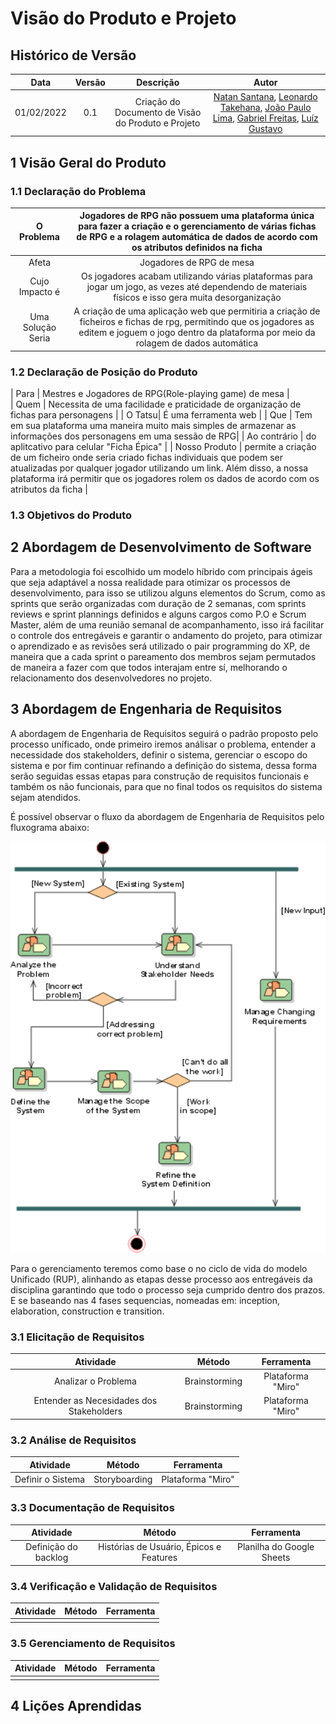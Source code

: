 # Visão do Produto e Projeto

## Histórico de Versão
|    Data    | Versão |                Descrição                |                     Autor                     |
| :--------: | :----: | :-------------------------------------: | :-------------------------------------------: |
| 01/02/2022 |  0.1   | Criação do Documento de Visão do Produto e Projeto | [Natan Santana](https://github.com/Neitan2001), [Leonardo Takehana](https://github.com/ltakehana), [João Paulo Lima](https://github.com/jpaulohe4rt), [Gabriel Freitas](https://github.com/gabrielfreitass1), [Luíz Gustavo](https://github.com/LuizGustavoFR) |

## 1 Visão Geral do Produto

### 1.1 Declaração do Problema

|   O Problema     | Jogadores de RPG não possuem uma plataforma única para fazer a criação e o gerenciamento de várias fichas de RPG e a rolagem automática de dados de acordo com os atributos definidos na ficha |    
| :--------: | :----: | 
| Afeta |  Jogadores de RPG de mesa  | 
| Cujo Impacto é | Os jogadores acabam utilizando várias plataformas para jogar um jogo, as vezes até dependendo de materiais físicos e isso gera muita desorganização |
| Uma Solução Seria | A criação de uma aplicação web que permitiria a criação de ficheiros e fichas de rpg, permitindo que os jogadores as editem e joguem o jogo dentro da plataforma por meio da rolagem de dados automática | 

### 1.2 Declaração de Posição do Produto

|   Para    | Mestres e Jogadores de RPG(Role-playing game) de mesa     |    
| Quem | Necessita de uma facilidade e praticidade de organização de fichas para personagens | 
| O Tatsu| É uma ferramenta web | 
| Que | Tem em sua plataforma uma maneira muito mais simples de armazenar as informações dos personagens em uma sessão de RPG|
| Ao contrário | do aplitcativo para celular "Ficha Épica" |
| Nosso Produto | permite a criação de um ficheiro onde seria criado fichas individuais que podem ser atualizadas por qualquer jogador utilizando um link. Além disso, a nossa plataforma irá permitir que os jogadores rolem os dados de acordo com os atributos da ficha |

### 1.3 Objetivos do Produto

## 2 Abordagem de Desenvolvimento de Software

Para a metodologia foi escolhido um modelo híbrido com principais ágeis que seja adaptável a nossa realidade para otimizar os processos de desenvolvimento, para isso se utilizou alguns elementos do Scrum, como as sprints que serão organizadas com duração de 2 semanas, com sprints reviews e sprint plannings definidos e alguns cargos como P.O e Scrum Master, além de uma reunião semanal de acompanhamento, isso irá facilitar o controle dos entregáveis e garantir o andamento do projeto, para otimizar o aprendizado e as revisões será utilizado o pair programming do XP, de maneira que a cada sprint o pareamento dos membros sejam permutados de maneira a fazer com que todos interajam entre sí, melhorando o relacionamento dos desenvolvedores no projeto.

## 3 Abordagem de Engenharia de Requisitos
A abordagem de Engenharia de Requisitos seguirá o padrão proposto pelo processo uníficado, onde primeiro iremos análisar o problema, entender a necessidade dos stakeholders, definir o sistema, gerenciar o escopo do sistema e por fim continuar refinando a definição do sistema, dessa forma serão seguidas essas etapas para construção de requisitos funcionais e também os não funcionais, para que no final todos os requisitos do sistema sejam atendidos.

É possível observar o fluxo da abordagem de Engenharia de Requisitos pelo fluxograma abaixo:

<img src="./docs/Assets/Images/wf_req.gif" width="900px"/>

Para o gerenciamento teremos como base o no ciclo de vida do modelo Unificado (RUP), alinhando as etapas desse processo aos entregáveis da disciplina garantindo que todo o processo seja cumprido dentro dos prazos. E se baseando nas 4 fases sequencias, nomeadas em: inception, elaboration, construction e transition.

### 3.1 Elicitação de Requisitos
|Atividade|Método|Ferramenta|
|:-------:|:----:|:--------:|
| Analizar o Problema| Brainstorming | Plataforma "Miro"|
| Entender as Necesidades dos Stakeholders | Brainstorming | Plataforma "Miro"|

### 3.2	Análise de Requisitos
|Atividade|Método|Ferramenta|
|:-------:|:----:|:--------:|
|Definir o Sistema| Storyboarding | Plataforma "Miro" |

### 3.3	Documentação de Requisitos
|Atividade|Método|Ferramenta|
|:-------:|:----:|:--------:|
|Definição do backlog | Histórias de Usuário, Épicos e Features| Planilha do Google Sheets |

### 3.4	Verificação e Validação de Requisitos
|Atividade|Método|Ferramenta|
|:-------:|:----:|:--------:|
||||

### 3.5	Gerenciamento de Requisitos
|Atividade|Método|Ferramenta|
|:-------:|:----:|:--------:|
||||

## 4 Lições Aprendidas